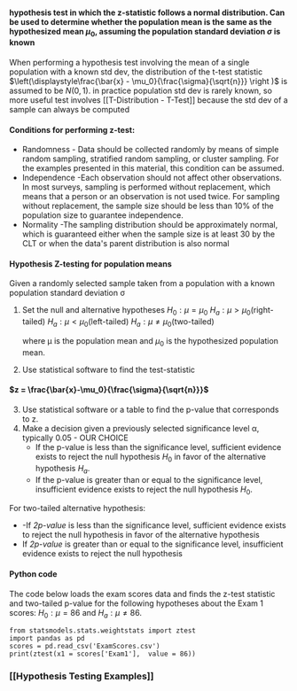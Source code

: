 #### hypothesis test in which the z-statistic follows a normal distribution. Can be used to determine whether the population mean is the same as the hypothesized mean $\mu_0$, assuming the population standard deviation $\sigma$ is known

When performing a hypothesis test involving the mean of a single population with a known std dev, the distribution of the t-test statistic $\left(\displaystyle\frac{\bar{x} - \mu_0}{\frac{\sigma}{\sqrt{n}}} \right )$ is assumed to be $N(0,1)$. in practice population std dev is rarely known, so more useful test involves [[T-Distribution - T-Test]] because the std dev of a sample can always be computed

#### Conditions for performing z-test:
- Randomness - Data should be collected randomly by means of simple random sampling, stratified random sampling, or cluster sampling. For the examples presented in this material, this condition can be assumed.
- Independence -Each observation should not affect other observations. In most surveys, sampling is performed without replacement, which means that a person or an observation is not used twice. For sampling without replacement, the sample size should be less than 10% of the population size to guarantee independence.
- Normality -The sampling distribution should be approximately normal, which is guaranteed either when the sample size is at least 30 by the CLT or when the data's parent distribution is also normal


#### Hypothesis Z-testing for population means

Given a randomly selected sample taken from a population with a known population standard deviation σ

1. Set the null and alternative hypotheses
	$H_0: \mu = \mu_0$
	$H_a: \mu > \mu_0 (\text{right-tailed})$
    $H_a: \mu < \mu_0 (\text{left-tailed})$
	$H_a: \mu \neq \mu_0 (\text{two-tailed})$
	
    where μ is the population mean and $\mu_0$ is the hypothesized population mean.
    
2. Use statistical software to find the test-statistic
#### $z = \frac{\bar{x}-\mu_0}{\frac{\sigma}{\sqrt{n}}}$
    
3. Use statistical software or a table to find the p-value that corresponds to z.
4. Make a decision given a previously selected significance level α, typically 0.05 - OUR CHOICE
    - If the p-value is less than the significance level, sufficient evidence exists to reject the null hypothesis $H_0$ in favor of the alternative hypothesis $H_a$.
    - If the p-value is greater than or equal to the significance level, insufficient evidence exists to reject the null hypothesis $H_0$.

For two-tailed alternative hypothesis:
- -If _2p-value_ is less than the significance level, sufficient evidence exists to reject the null hypothesis in favor of the alternative hypothesis
- If _2p-value_ is greater than or equal to the significance level, insufficient evidence exists to reject the null hypothesis



#### Python code

The code below loads the exam scores data and finds the z-test statistic and two-tailed p-value for the following hypotheses about the Exam 1 scores: $H_0:μ=86$ and $H_a:μ≠86$.
```
from statsmodels.stats.weightstats import ztest
import pandas as pd
scores = pd.read_csv('ExamScores.csv')
print(ztest(x1 = scores['Exam1'],  value = 86))
```


### [[Hypothesis Testing Examples]]
